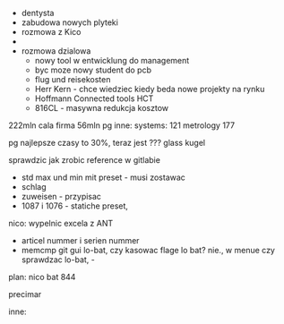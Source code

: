 - dentysta
- zabudowa nowych plyteki
- rozmowa z Kico
- 
- rozmowa dzialowa
	- nowy tool w entwicklung do management
	- byc moze nowy student do pcb
	- flug und reisekosten 
	- Herr Kern - chce wiedziec kiedy beda nowe projekty na rynku
	- Hoffmann Connected tools HCT
	- 816CL - masywna redukcja kosztow

222mln cala firma
56mln pg
inne:
systems: 121
metrology 177

pg najlepsze czasy to 30%, teraz jest ??? glass kugel

sprawdzic jak zrobic reference w gitlabie



- std max und min mit preset - musi zostawac
- schlag
- zuweisen - przypisac 
- 1087 i 1076 - statiche preset, 

nico:  wypelnic excela z ANT
- articel nummer i  serien nummer
- memcmp
git gui
lo-bat, czy kasowac flage lo bat? nie., w menue czy sprawdzac lo-bat, - 

plan:
nico
bat
844

precimar


inne:
